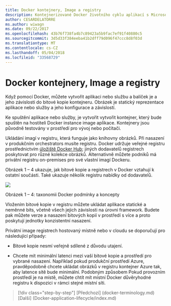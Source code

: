 ```yaml
---
title: Docker kontejnery, Image a registry
description: Kontejnerizované Docker životního cyklu aplikací s Microsoft platforma a nástroje
author: CESARDELATORRE
ms.author: wiwagn
ms.date: 09/22/2017
ms.openlocfilehash: 43b76f738fa4b7c89423a5b9fac7ef91f40880c5
ms.sourcegitcommit: 3d5d33f384eeba41b2dff79d096f47ccc8d8f03d
ms.translationtype: MT
ms.contentlocale: cs-CZ
ms.lasthandoff: 05/04/2018
ms.locfileid: "33568729"
---
```

# <a name="docker-containers-images-and-registries"></a>Docker kontejnery, Image a registry

Když pomocí Docker, můžete vytvořit aplikaci nebo službu a balíček je a jeho závislosti do bitové kopie kontejneru. Obrázek je statický reprezentace aplikace nebo služby a jeho konfigurace a závislostí.

Ke spuštění aplikace nebo služby, je vytvořit vytvořit kontejner, který bude spuštěn na hostiteli Docker instance image aplikace. Kontejnery jsou původně testovány v prostředí pro vývoj nebo počítači.

Ukládání imagí v registru, která funguje jako knihovny obrázků. Při nasazení v produkčním orchestrators musíte registru. Docker udržuje veřejné registru prostřednictvím [úložiště Docker Hub](https://hub.docker.com/); jiných dodavatelů registrech poskytovat pro různé kolekce obrázků. Alternativně můžete podniků má privátní registru on-premises pro své vlastní imagí Dockeru.

Obrázek 1 – 4 ukazuje, jak bitové kopie a registrech v Docker vztahují k ostatní součásti. Také ukazuje několik registru nabídky od dodavatelů.

![](./media/image4.png)

Obrázek 1 – 4: taxonomii Docker podmínky a koncepty

Vložením bitové kopie v registru můžete ukládat aplikace statické a neměnné bits, včetně všech jejich závislosti na úrovni framework. Budete pak můžete verze a nasazení bitových kopií v prostředí s více a proto poskytují jednotky konzistentní nasazení.

Privátní image registrech hostovaný místně nebo v cloudu se doporučují pro následující případy:

-   Bitové kopie nesmí veřejně sdílené z důvodu utajení.

-   Chcete mít minimální latenci mezi vaší bitové kopie a prostředí pro vybrané nasazení. Například pokud produkční prostředí Azure, pravděpodobně chcete ukládat obrázků v registru kontejner Azure tak, aby latence sítě bude minimální. Podobným způsobem Pokud provozním prostředí je na místě, můžete chtít mít místní Docker důvěryhodné registru k dispozici v rámci stejné místní síti.

>[!div class="step-by-step"]
[Předchozí] (docker-terminology.md) [Další] (Docker-application-lifecycle/index.md)
